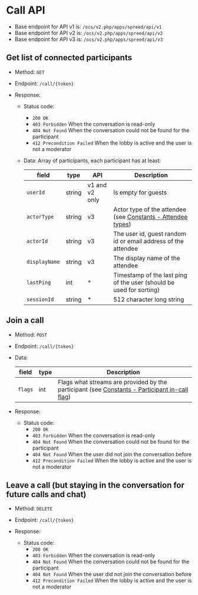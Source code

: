 # Call API

* Base endpoint for API v1 is: `/ocs/v2.php/apps/spreed/api/v1`
* Base endpoint for API v2 is: `/ocs/v2.php/apps/spreed/api/v2`
* Base endpoint for API v3 is: `/ocs/v2.php/apps/spreed/api/v3`

## Get list of connected participants

* Method: `GET`
* Endpoint: `/call/{token}`

* Response:
    - Status code:
        + `200 OK`
        + `403 Forbidden` When the conversation is read-only
        + `404 Not Found` When the conversation could not be found for the participant
        + `412 Precondition Failed` When the lobby is active and the user is not a moderator

    - Data:
        Array of participants, each participant has at least:

        field | type | API | Description
        ------|------|-----|------------
        `userId` | string | v1 and v2 only | Is empty for guests
        `actorType` | string | v3 | Actor type of the attendee (see [Constants - Attendee types](constants.md#attendee-types))
        `actorId` | string | v3 | The user id, guest random id or email address of the attendee
        `displayName` | string | v3 | The display name of the attendee
        `lastPing` | int | * | Timestamp of the last ping of the user (should be used for sorting)
        `sessionId` | string | * | 512 character long string

## Join a call

* Method: `POST`
* Endpoint: `/call/{token}`
* Data:

    field | type | Description
    ------|------|------------
    `flags` | int | Flags what streams are provided by the participant (see [Constants - Participant in-call flag](constants.md#participant-in-call-flag))

* Response:
    - Status code:
        + `200 OK`
        + `403 Forbidden` When the conversation is read-only
        + `404 Not Found` When the conversation could not be found for the participant
        + `404 Not Found` When the user did not join the conversation before
        + `412 Precondition Failed` When the lobby is active and the user is not a moderator

## Leave a call (but staying in the conversation for future calls and chat)

* Method: `DELETE`
* Endpoint: `/call/{token}`

* Response:
    - Status code:
        + `200 OK`
        + `403 Forbidden` When the conversation is read-only
        + `404 Not Found` When the conversation could not be found for the participant
        + `404 Not Found` When the user did not join the conversation before
        + `412 Precondition Failed` When the lobby is active and the user is not a moderator
